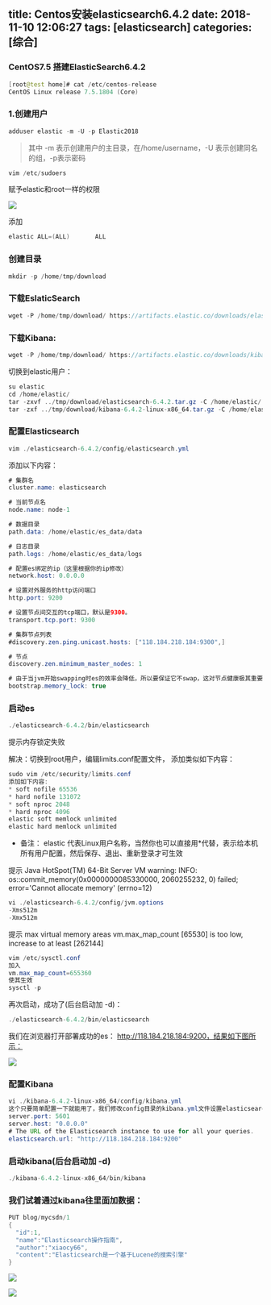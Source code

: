 title: Centos安装elasticsearch6.4.2
date: 2018-11-10 12:06:27
tags: [elasticsearch]
categories: [综合]
---
### CentOS7.5 搭建ElasticSearch6.4.2

<!--more-->

```java
[root@test home]# cat /etc/centos-release
CentOS Linux release 7.5.1804 (Core) 
```

### 1.创建用户

```java
adduser elastic -m -U -p Elastic2018
```

> 其中 -m 表示创建用户的主目录，在/home/username，-U 表示创建同名的组，-p表示密码

```java
vim /etc/sudoers
```

赋予elastic和root一样的权限

![](/images/20181015150323987.png)

添加
```java
elastic ALL=(ALL)       ALL
```

### 创建目录
```java
mkdir -p /home/tmp/download
```

### 下载EslaticSearch
```java
wget -P /home/tmp/download/ https://artifacts.elastic.co/downloads/elasticsearch/elasticsearch-6.4.2.tar.gz
```

### 下载Kibana:
```java
wget -P /home/tmp/download/ https://artifacts.elastic.co/downloads/kibana/kibana-6.4.2-linux-x86_64.tar.gz
```

切换到elastic用户：
```java
su elastic
cd /home/elastic/
tar -zxvf ../tmp/download/elasticsearch-6.4.2.tar.gz -C /home/elastic/
tar -zxf ../tmp/download/kibana-6.4.2-linux-x86_64.tar.gz -C /home/elastic/
```

### 配置Elasticsearch
```java
vim ./elasticsearch-6.4.2/config/elasticsearch.yml 
```

添加以下内容：
```java
# 集群名
cluster.name: elasticsearch

# 当前节点名
node.name: node-1

# 数据目录
path.data: /home/elastic/es_data/data

# 日志目录
path.logs: /home/elastic/es_data/logs

# 配置es绑定的ip（这里根据你的ip修改）
network.host: 0.0.0.0

# 设置对外服务的http访问端口
http.port: 9200

# 设置节点间交互的tcp端口，默认是9300。 
transport.tcp.port: 9300  

# 集群节点列表
#discovery.zen.ping.unicast.hosts: ["118.184.218.184:9300",]

# 节点
discovery.zen.minimum_master_nodes: 1

# 由于当jvm开始swapping时es的效率会降低，所以要保证它不swap，这对节点健康极其重要。实现这一目标的一种方法是将 bootstrap.memory_lock 设置为true。
bootstrap.memory_lock: true
```

### 启动es
```java
./elasticsearch-6.4.2/bin/elasticsearch
```

提示内存锁定失败

解决：切换到root用户，编辑limits.conf配置文件， 添加类似如下内容：

```java
sudo vim /etc/security/limits.conf
添加如下内容:
* soft nofile 65536
* hard nofile 131072
* soft nproc 2048
* hard nproc 4096
elastic soft memlock unlimited
elastic hard memlock unlimited
```
* 备注： elastic 代表Linux用户名称，当然你也可以直接用*代替，表示给本机所有用户配置，然后保存、退出、重新登录才可生效

提示 Java HotSpot(TM) 64-Bit Server VM warning: INFO: os::commit_memory(0x0000000085330000, 2060255232, 0) failed; error='Cannot allocate memory' (errno=12)

```java
vi ./elasticsearch-6.4.2/config/jvm.options
-Xms512m
-Xmx512m
```

提示 max virtual memory areas vm.max_map_count [65530] is too low, increase to at least [262144]

```java
vim /etc/sysctl.conf
加入
vm.max_map_count=655360
使其生效
sysctl -p
```

再次启动，成功了(后台启动加 -d)：
```java
./elasticsearch-6.4.2/bin/elasticsearch
```

我们在浏览器打开部署成功的es： http://118.184.218.184:9200，结果如下图所示：

![](/images/20181015150323987.png)

### 配置Kibana
```java
vi ./kibana-6.4.2-linux-x86_64/config/kibana.yml 
这个只要简单配置一下就能用了，我们修改config目录的kibana.yml文件设置elasticsearch的url地址即可：
server.port: 5601
server.host: "0.0.0.0"
# The URL of the Elasticsearch instance to use for all your queries.
elasticsearch.url: "http://118.184.218.184:9200"
```

### 启动kibana(后台启动加 -d)
```java
./kibana-6.4.2-linux-x86_64/bin/kibana
```

### 我们试着通过kibana往里面加数据：
```java
PUT blog/mycsdn/1
{
  "id":1,
  "name":"Elasticsearch操作指南",
  "author":"xiaocy66",
  "content":"Elasticsearch是一个基于Lucene的搜索引擎"
}
```

![](/images/20181015164710191.png)

![](/images/20181015165510147.png)

